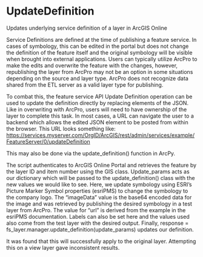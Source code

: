 # UpdateDefinition
Updates underlying service definition of a layer in ArcGIS Online

Service Definitions are defined at the time of publishing a feature service. In cases of symbology, this can be edited in the portal but does not change the definition of the feature itself and the original symbology will be visible when brought into external applications. Users can typically utilize ArcPro to make the edits and overwrite the feature with the changes, however, republishing the layer from ArcPro may not be an option in some situations depending on the source and layer type. ArcPro does not recognize data shared from the ETL server as a valid layer type for publishing. 

To combat this, the feature service API Update Definition operation can be used to update the definition directly by replacing elements of the JSON. Like in overwriting with ArcPro, users will need to have ownership of the layer to complete this task. In most cases, a URL can navigate the user to a backend which allows the edited JSON element to be posted from within the browser. This URL looks something like: 
https://services.myserver.com/OrgID/ArcGIS/rest/admin/services/example/FeatureServer/0/updateDefinition

This may also be done via the update_definition() function in ArcPy. 

The script authenticates to ArcGIS Online Portal and retrieves the feature by the layer ID and item number using the GIS class. Update_params acts as our dictionary which will be passed to the update_definition() class with the new values we would like to see. Here, we update symbology using ESRI’s Picture Marker Symbol properties (esriPMS) to change the symbology to the company logo. The “imageData” value is the base64 encoded data for the image and was retrieved by publishing the desired symbology in a test layer from ArcPro. The value for “url” is derived from the example in the esriPMS documentation. Labels can also be set here and the values used also come from the test layer with the desired output. Finally, response = fs_layer.manager.update_definition(update_params) updates our definition. 

It was found that this will successfully apply to the original layer. Attempting this on a view layer gave inconsistent results. 
